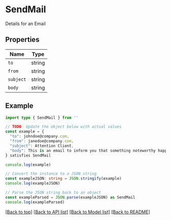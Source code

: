 
# SendMail

Details for an Email

## Properties

Name | Type
------------ | -------------
`to` | string
`from` | string
`subject` | string
`body` | string

## Example

```typescript
import type { SendMail } from ''

// TODO: Update the object below with actual values
const example = {
  "to": johndoe@company.com,
  "from": janedoe@company.com,
  "subject": Attention Client,
  "body": This is an email to inform you that something noteworthy happened.,
} satisfies SendMail

console.log(example)

// Convert the instance to a JSON string
const exampleJSON: string = JSON.stringify(example)
console.log(exampleJSON)

// Parse the JSON string back to an object
const exampleParsed = JSON.parse(exampleJSON) as SendMail
console.log(exampleParsed)
```

[[Back to top]](#) [[Back to API list]](../README.md#api-endpoints) [[Back to Model list]](../README.md#models) [[Back to README]](../README.md)


